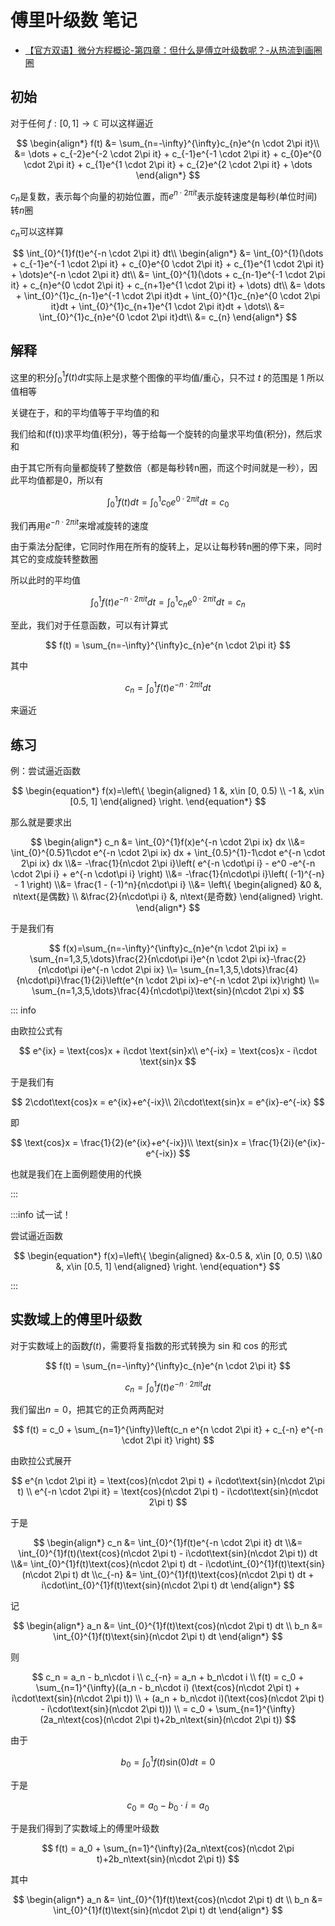 # 傅里叶级数 笔记

- [【官方双语】微分方程概论-第四章：但什么是傅立叶级数呢？-从热流到画圈圈](https://www.bilibili.com/video/BV1vt411N7Ti)

## 初始

对于任何 $f:[0,1] \rightarrow \mathbb{C}$ 可以这样逼近

$$
\begin{align*}
f(t) &= \sum_{n=-\infty}^{\infty}c_{n}e^{n \cdot 2\pi it}\\
&= \dots + c_{-2}e^{-2 \cdot 2\pi it} + c_{-1}e^{-1 \cdot 2\pi it} + c_{0}e^{0 \cdot 2\pi it} + c_{1}e^{1 \cdot 2\pi it} + c_{2}e^{2 \cdot 2\pi it} + \dots
\end{align*}
$$

$c_n$是复数，表示每个向量的初始位置，而$e^{n \cdot 2\pi it}$表示旋转速度是每秒(单位时间)转$n$圈

$c_n$可以这样算

$$
\int_{0}^{1}f(t)e^{-n \cdot 2\pi it} dt\\
\begin{align*}
&= \int_{0}^{1}(\dots + c_{-1}e^{-1 \cdot 2\pi it} + c_{0}e^{0 \cdot 2\pi it} + c_{1}e^{1 \cdot 2\pi it} + \dots)e^{-n \cdot 2\pi it} dt\\
&= \int_{0}^{1}(\dots + c_{n-1}e^{-1 \cdot 2\pi it} + c_{n}e^{0 \cdot 2\pi it} + c_{n+1}e^{1 \cdot 2\pi it} + \dots) dt\\
&= \dots + \int_{0}^{1}c_{n-1}e^{-1 \cdot 2\pi it}dt + \int_{0}^{1}c_{n}e^{0 \cdot 2\pi it}dt + \int_{0}^{1}c_{n+1}e^{1 \cdot 2\pi it}dt +  \dots\\
&= \int_{0}^{1}c_{n}e^{0 \cdot 2\pi it}dt\\
&= c_{n}
\end{align*}
$$

## 解释

这里的积分$\int_{0}^{1}f(t) dt$实际上是求整个图像的平均值/重心，只不过 $t$ 的范围是 $1$ 所以值相等

关键在于，和的平均值等于平均值的和

我们给和(f(t))求平均值(积分)，等于给每一个旋转的向量求平均值(积分)，然后求和

由于其它所有向量都旋转了整数倍（都是每秒转n圈，而这个时间就是一秒），因此平均值都是$0$，所以有

$$
\int_{0}^{1}f(t) dt = \int_{0}^{1}c_{0}e^{0 \cdot 2\pi it}dt = c_0
$$

我们再用$e^{-n \cdot 2\pi it}$来增减旋转的速度

由于乘法分配律，它同时作用在所有的旋转上，足以让每秒转n圈的停下来，同时其它的变成旋转整数圈

所以此时的平均值

$$
\int_{0}^{1}f(t)e^{-n \cdot 2\pi it} dt = \int_{0}^{1}c_{n}e^{0 \cdot 2\pi it}dt = c_n
$$

至此，我们对于任意函数，可以有计算式

$$
f(t) = \sum_{n=-\infty}^{\infty}c_{n}e^{n \cdot 2\pi it}
$$

其中

$$
c_n = \int_{0}^{1}f(t)e^{-n \cdot 2\pi it} dt
$$

来逼近

## 练习

例：尝试逼近函数

$$
\begin{equation*}
f(x)=\left\{
\begin{aligned}
1 &, x\in [0, 0.5)
\\ -1 &, x\in [0.5, 1]
\end{aligned}
\right.
\end{equation*}
$$

那么就是要求出

$$
\begin{align*}
c_n &= \int_{0}^{1}f(x)e^{-n \cdot 2\pi ix} dx
\\&= \int_{0}^{0.5}1\cdot e^{-n \cdot 2\pi ix} dx + \int_{0.5}^{1}-1\cdot e^{-n \cdot 2\pi ix} dx
\\&= -\frac{1}{n\cdot 2\pi i}\left(
    e^{-n \cdot\pi i} - e^0
    -e^{-n \cdot 2\pi i} + e^{-n \cdot\pi i}
\right)
\\&= -\frac{1}{n\cdot\pi i}\left(
    (-1)^{-n} - 1
\right)
\\&= \frac{1 - (-1)^n}{n\cdot\pi i}
\\&= \left\{
\begin{aligned}
    &0 &, n\text{是偶数}
\\  &\frac{2}{n\cdot\pi i} &, n\text{是奇数}
\end{aligned}
\right.
\end{align*}
$$

于是我们有

$$
f(x)=\sum_{n=-\infty}^{\infty}c_{n}e^{n \cdot 2\pi ix}
= \sum_{n=1,3,5,\dots}\frac{2}{n\cdot\pi i}e^{n \cdot 2\pi ix}-\frac{2}{n\cdot\pi i}e^{-n \cdot 2\pi ix}
\\= \sum_{n=1,3,5,\dots}\frac{4}{n\cdot\pi}\frac{1}{2i}\left(e^{n \cdot 2\pi ix}-e^{-n \cdot 2\pi ix}\right)
\\= \sum_{n=1,3,5,\dots}\frac{4}{n\cdot\pi}\text{sin}(n\cdot 2\pi x)
$$

::: info

由欧拉公式有

$$
e^{ix} = \text{cos}x + i\cdot \text{sin}x\\
e^{-ix} = \text{cos}x - i\cdot \text{sin}x
$$

于是我们有

$$
2\cdot\text{cos}x = e^{ix}+e^{-ix}\\
2i\cdot\text{sin}x = e^{ix}-e^{-ix}
$$

即

$$
\text{cos}x = \frac{1}{2}(e^{ix}+e^{-ix})\\
\text{sin}x = \frac{1}{2i}(e^{ix}-e^{-ix})
$$

也就是我们在上面例题使用的代换

:::

:::info 试一试！

尝试逼近函数

$$
\begin{equation*}
f(x)=\left\{
\begin{aligned}
&x-0.5 &, x\in [0, 0.5)
\\&0 &, x\in [0.5, 1]
\end{aligned}
\right.
\end{equation*}
$$

:::

## 实数域上的傅里叶级数

对于实数域上的函数$f(t)$，需要将复指数的形式转换为 sin 和 cos 的形式

$$
f(t) = \sum_{n=-\infty}^{\infty}c_{n}e^{n \cdot 2\pi it}
$$

$$
c_n = \int_{0}^{1}f(t)e^{-n \cdot 2\pi it} dt
$$

我们留出$n=0$，把其它的正负两两配对

$$
f(t) = c_0 + \sum_{n=1}^{\infty}\left(c_n e^{n \cdot 2\pi it} + c_{-n} e^{-n \cdot 2\pi it} \right)
$$

由欧拉公式展开

$$
e^{n \cdot 2\pi it} = \text{cos}(n\cdot 2\pi t) + i\cdot\text{sin}(n\cdot 2\pi t)
\\
e^{-n \cdot 2\pi it} = \text{cos}(n\cdot 2\pi t) - i\cdot\text{sin}(n\cdot 2\pi t)
$$

于是

$$
\begin{align*}
c_n &= \int_{0}^{1}f(t)e^{-n \cdot 2\pi it} dt
\\&= \int_{0}^{1}f(t)(\text{cos}(n\cdot 2\pi t) - i\cdot\text{sin}(n\cdot 2\pi t)) dt
\\&= \int_{0}^{1}f(t)\text{cos}(n\cdot 2\pi t) dt - i\cdot\int_{0}^{1}f(t)\text{sin}(n\cdot 2\pi t) dt
\\c_{-n} &= \int_{0}^{1}f(t)\text{cos}(n\cdot 2\pi t) dt + i\cdot\int_{0}^{1}f(t)\text{sin}(n\cdot 2\pi t) dt
\end{align*}
$$

记

$$
\begin{align*}
a_n &= \int_{0}^{1}f(t)\text{cos}(n\cdot 2\pi t) dt
\\ b_n &= \int_{0}^{1}f(t)\text{sin}(n\cdot 2\pi t) dt
\end{align*}
$$

则

$$
c_n = a_n - b_n\cdot i
\\
c_{-n} = a_n + b_n\cdot i
\\
f(t) = c_0 + \sum_{n=1}^{\infty}((a_n - b_n\cdot i) (\text{cos}(n\cdot 2\pi t) + i\cdot\text{sin}(n\cdot 2\pi t))
\\ + (a_n + b_n\cdot i)(\text{cos}(n\cdot 2\pi t) - i\cdot\text{sin}(n\cdot 2\pi t)))
\\ = c_0 + \sum_{n=1}^{\infty}(2a_n\text{cos}(n\cdot 2\pi t)+2b_n\text{sin}(n\cdot 2\pi t))
$$

由于

$$
b_0 = \int_{0}^{1}f(t)\text{sin}(0) dt = 0
$$

于是

$$
c_0=a_0-b_0\cdot i = a_0
$$

于是我们得到了实数域上的傅里叶级数

$$
f(t) = a_0 + \sum_{n=1}^{\infty}(2a_n\text{cos}(n\cdot 2\pi t)+2b_n\text{sin}(n\cdot 2\pi t))
$$

其中

$$
\begin{align*}
a_n &= \int_{0}^{1}f(t)\text{cos}(n\cdot 2\pi t) dt
\\ b_n &= \int_{0}^{1}f(t)\text{sin}(n\cdot 2\pi t) dt
\end{align*}
$$
